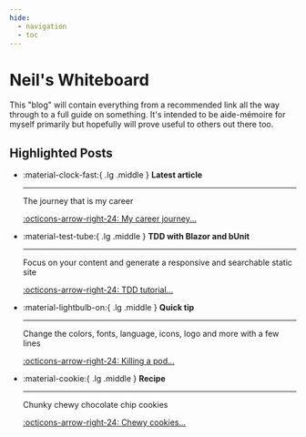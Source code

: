 ```yaml
---
hide:
  - navigation
  - toc
---
```


# Neil's Whiteboard

This "blog" will contain everything from a recommended link all the way through to a full guide on something. It's intended to be aide-mémoire for myself primarily but hopefully will prove useful to others out there too.

## Highlighted Posts

<div class="grid cards" markdown>

-   :material-clock-fast:{ .lg .middle } __Latest article__

    ---

    The journey that is my career

    [:octicons-arrow-right-24: My career journey...](General/2024-07-31-The-journey-that-is-my-career.md)

-   :material-test-tube:{ .lg .middle } __TDD with Blazor and bUnit__

    ---

    Focus on your content and generate a responsive and searchable static site

    [:octicons-arrow-right-24: TDD tutorial...](Technology/Tutorials/2022/2022-12-29-Test-Driven-Development-with-csharp-part-1-introduction-and-setup.md)

-   :material-lightbulb-on:{ .lg .middle } __Quick tip__

    ---

    Change the colors, fonts, language, icons, logo and more with a few lines

    [:octicons-arrow-right-24: Killing a pod...](Technology/Quick%20Tips/2020/2020-11-30-Forcibly-terminating-a-Kubernetes-pod.md)

-   :material-cookie:{ .lg .middle } __Recipe__

    ---

    Chunky chewy chocolate chip cookies

    [:octicons-arrow-right-24: Chewy cookies...](Recipes/Chunky-chewy-chocolate-chip-cookies.md.md)

</div>
